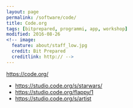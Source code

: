```yaml
---
layout: page
permalink: /software/code/
title: Code.org
tags: [bitprepared, programmi, app, workshop]
modified: 2016-08-26
<!-- image:
  feature: about/staff_low.jpg
  credit: Bit Prepared
  creditlink: http:// -->
---
```


https://code.org/
  * https://studio.code.org/s/starwars/
  * https://studio.code.org/flappy/1
  * https://studio.code.org/s/artist
